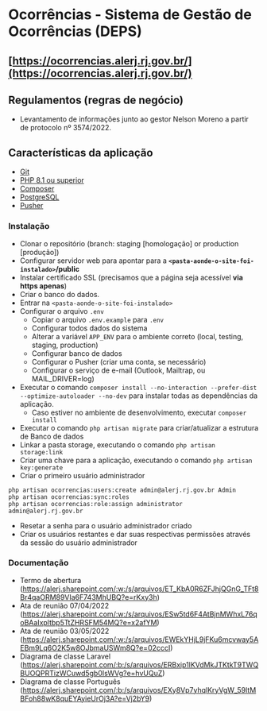 # Ocorrências - Sistema de Gestão de Ocorrências (DEPS) 

## [https://ocorrencias.alerj.rj.gov.br/](https://ocorrencias.alerj.rj.gov.br/)

## Regulamentos (regras de negócio)

- Levantamento de informações junto ao gestor Nelson Moreno a partir de protocolo nº 3574/2022.   

## Características da aplicação

- [Git](https://git-scm.com/docs/user-manual.html)
- [PHP 8.1 ou superior](http://php.net/)
- [Composer](https://getcomposer.org/)
- [PostgreSQL](https://www.postgresql.org/)
- [Pusher](https://pusher.com/)

### Instalação

- Clonar o repositório (branch: staging [homologação] or production [produção])
- Configurar servidor web para apontar para a **`<pasta-aonde-o-site-foi-instalado>`/public**
- Instalar certificado SSL (precisamos que a página seja acessível **via https apenas**)
- Criar o banco do dados.
- Entrar na `<pasta-aonde-o-site-foi-instalado>`
- Configurar o arquivo `.env`
    - Copiar o arquivo `.env.example` para `.env`
    - Configurar todos dados do sistema
    - Alterar a variável `APP_ENV` para o ambiente correto (local, testing, staging, production)
    - Configurar banco de dados
    - Configurar o Pusher (criar uma conta, se necessário)
    - Configurar o serviço de e-mail (Outlook, Mailtrap, ou MAIL_DRIVER=log)
- Executar o comando `composer install --no-interaction --prefer-dist --optimize-autoloader --no-dev` para instalar todas as dependências da aplicação.
    - Caso estiver no ambiente de desenvolvimento, executar `composer install`
- Executar o comando `php artisan migrate` para criar/atualizar a estrutura de Banco de dados
- Linkar a pasta storage, executando o comando `php artisan storage:link`
- Criar uma chave para a aplicação, executando o comando `php artisan key:generate`
- Criar o primeiro usuário administrador
```
php artisan ocorrencias:users:create admin@alerj.rj.gov.br Admin
php artisan ocorrencias:sync:roles
php artisan ocorrencias:role:assign administrator admin@alerj.rj.gov.br
```
- Resetar a senha para o usuário administrador criado
- Criar os usuários restantes e dar suas respectivas permissões através da sessão do usuário administrador

### Documentação

- Termo de abertura (https://alerj.sharepoint.com/:w:/s/arquivos/ET_KbA0R6ZFJhjQGnG_TFt8Br4qaORM89VIa6F743MhUBQ?e=rKxy3h)
- Ata de reunião 07/04/2022 (https://alerj.sharepoint.com/:w:/s/arquivos/ESw5td6F4AtBjnMWhxL76qoBAaIxpltbp5TtZHRSFM54MQ?e=x2afYM)
- Ata de reunião 03/05/2022 (https://alerj.sharepoint.com/:w:/s/arquivos/EWEkYHjL9jFKu6mcvway5AEBm9Lq6O2K5w8OJbmaUSWm8Q?e=02cccI)
- Diagrama de classe Laravel (https://alerj.sharepoint.com/:b:/s/arquivos/ERBxip1lKVdMkJTKtkT9TWQBUOQPRTizWCuwd5gb0IsWVg?e=hvUQuZ)
- Diagrama de classe Português (https://alerj.sharepoint.com/:b:/s/arquivos/EXy8Vp7yhqlKryVgW_59ltMBFoh88wK8quEYAyieUrOj3A?e=Vj2bY9)
